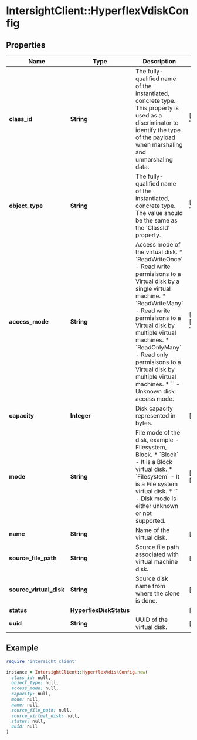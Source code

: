 # IntersightClient::HyperflexVdiskConfig

## Properties

| Name | Type | Description | Notes |
| ---- | ---- | ----------- | ----- |
| **class_id** | **String** | The fully-qualified name of the instantiated, concrete type. This property is used as a discriminator to identify the type of the payload when marshaling and unmarshaling data. | [default to &#39;hyperflex.VdiskConfig&#39;] |
| **object_type** | **String** | The fully-qualified name of the instantiated, concrete type. The value should be the same as the &#39;ClassId&#39; property. | [default to &#39;hyperflex.VdiskConfig&#39;] |
| **access_mode** | **String** | Access mode of the virtual disk. * &#x60;ReadWriteOnce&#x60; - Read write permisisons to a Virtual disk by a single virtual machine. * &#x60;ReadWriteMany&#x60; - Read write permisisons to a Virtual disk by multiple virtual machines. * &#x60;ReadOnlyMany&#x60; - Read only permisisons to a Virtual disk by multiple virtual machines. * &#x60;&#x60; - Unknown disk access mode. | [optional][readonly][default to &#39;ReadWriteOnce&#39;] |
| **capacity** | **Integer** | Disk capacity represented in bytes. | [optional][readonly] |
| **mode** | **String** | File mode of the disk, example - Filesystem, Block. * &#x60;Block&#x60; - It is a Block virtual disk. * &#x60;Filesystem&#x60; - It is a File system virtual disk. * &#x60;&#x60; - Disk mode is either unknown or not supported. | [optional][readonly][default to &#39;Block&#39;] |
| **name** | **String** | Name of the virtual disk. | [optional][readonly] |
| **source_file_path** | **String** | Source file path associated with virtual machine disk. | [optional][readonly] |
| **source_virtual_disk** | **String** | Source disk name from where the clone is done. | [optional][readonly] |
| **status** | [**HyperflexDiskStatus**](HyperflexDiskStatus.md) |  | [optional] |
| **uuid** | **String** | UUID of the virtual disk. | [optional][readonly] |

## Example

```ruby
require 'intersight_client'

instance = IntersightClient::HyperflexVdiskConfig.new(
  class_id: null,
  object_type: null,
  access_mode: null,
  capacity: null,
  mode: null,
  name: null,
  source_file_path: null,
  source_virtual_disk: null,
  status: null,
  uuid: null
)
```

